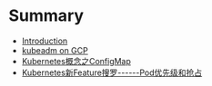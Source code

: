 # Summary

* [Introduction](README.md)
* [kubeadm on GCP](kubeadm.md)
* [Kubernetes概念之ConfigMap](kubernetesgai-nian-zhi-configmap.md)
* [Kubernetes新Feature搜罗------Pod优先级和抢占](kubernetesxin-feature-sou-7f57-pod-you-xian-ji-he-qiang-zhan.md)

